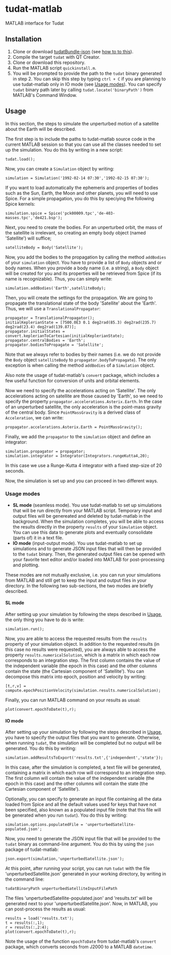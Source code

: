 # tudat-matlab
MATLAB interface for Tudat

## Installation

1. Clone or download [tudatBundle-json](http://github.com/aleixpinardell/tudatBundle/tree/json) (see [how to to this](http://tudat.tudelft.nl/installation/)).
2. Compile the target `tudat` with QT Creator.
3. Clone or download this repository.
4. Run the MATLAB script `quickinstall.m`.
5. You will be prompted to provide the path to the `tudat` binary generated in step 2. You can skip this step by typing `ctrl + C` if you are planning to use tudat-matlab only in IO mode (see [Usage modes](#usage-modes)). You can specify `tudat` binary path later by calling `tudat.locate('binaryPath')` from MATLAB's Command Window.

## Usage

In this section, the steps to simulate the unperturbed motion of a satellite about the Earth will be described.

The first step is to include the paths to tudat-matlab source code in the current MATLAB session so that you can use all the classes needed to set up the simulation. You do this by writing in a new script:
```
tudat.load();
```

Now, you can create a `Simulation` object by writing:
```
simulation = Simulation('1992-02-14 07:30','1992-02-15 07:30');
```

If you want to load automatically the ephemeris and properties of bodies such as the Sun, Earth, the Moon and other planets, you will need to use Spice. For a simple propagation, you do this by speciying the following Spice kernels:
```
simulation.spice = Spice('pck00009.tpc','de-403-masses.tpc','de421.bsp');
```

Next, you need to create the bodies. For an unperturbed orbit, the mass of the satellite is irrelevant, so creating an empty body object (named 'Satellite') will suffice;
```
satelliteBody = Body('Satellite');
```

Now, you add the bodies to the propagation by calling the method `addBodies` of your `simulation` object. You have to provide a list of `Body` objects and or body names. When you provide a body name (i.e. a string), a `Body` object will be created for you and its properties will be retrieved from Spice (if its name is recognizable). Thus, you can simply write:
```
simulation.addBodies('Earth',satelliteBody);
```

Then, you will create the settings for the propagation. We are going to propagate the translational state of the body 'Satellite' about the 'Earth'. Thus, we will use a `TranslationalPropagator`:
```
propagator = TranslationalPropagator();
initialKeplerianState = [7500.0E3 0.1 deg2rad(85.3) deg2rad(235.7) deg2rad(23.4) deg2rad(139.87)];
propagator.initialStates = convert.keplerianToCartesian(initialKeplerianState);
propagator.centralBodies = 'Earth';
propagator.bodiesToPropagate = 'Satellite';
```

Note that we always refer to bodies by their names (i.e. we do not provide the `Body` object `satelliteBody` to `propagator.bodyToPropagate`). The only exception is when calling the method `addBodies` of a `Simulation` object.

Also note the usage of tudat-matlab's `convert` package, which includes a few useful function for conversion of units and orbital elements.

Now we need to specify the accelerations acting on 'Satellite'. The only accelerations acting on satellite are those caused by 'Earth', so we need to specify the property `propagator.accelerations.Asterix.Earth`. In the case of an unperturbed satellite, the only acceleration is the point-mass gravity of the central body. Since `PointMassGravity` is a derived class of `Acceleration`, we can write:
```
propagator.accelerations.Asterix.Earth = PointMassGravity();
```

Finally, we add the `propagator` to the `simulation` object and define an integrator:
```
simulation.propagator = propagator;
simulation.integrator = Integrator(Integrators.rungeKutta4,20);
```
In this case we use a Runge-Kutta 4 integrator with a fixed step-size of 20 seconds.

Now, the simulation is set up and you can proceed in two different ways.


### Usage modes

* **SL mode** (seamless mode). You use tudat-matlab to set up simulations that will be run directly from your MATLAB script. Temporary input and output files will be genereated and deleted by tudat-matlab in the background. When the simulation completes, you will be able to access the results directly in the property `results` of your `Simulation` object. You can use this data to generate plots and eventually consolidate (parts of) it in a text file.
* **IO mode** (input-output mode). You use tudat-matlab to set up simulations and to generate JSON input files that will then be provided to the `tudat` binary. Then, the generated output files can be opened with your favorite text editor and/or loaded into MATLAB for post-processing and plotting.

These modes are not mutually exclusive, i.e. you can run your simulations from MATLAB and still get to keep the input and output files in your directory. In the following two sub-sections, the two modes are briefly described.


#### SL mode

After setting up your simulation by following the steps described in [Usage](#usage), the only thing you have to do is write:
```
simulation.run();
```

Now, you are able to access the requested results from the `results` property of your simulation object. In addition to the requested results (in this case no results were requested), you are always able to access the property `results.numericalSolution`, which is a matrix in which each row corresponds to an integration step. The first column contains the value of the independent variable (the epoch in this case) and the other columns contain the state (the Cartesian component of 'Satellite'). You can decompose this matrix into epoch, position and velocity by writing:
```
[t,r,v] = compute.epochPositionVelocity(simulation.results.numericalSolution);
```

Finally, you can run MATLAB command on your results as usual:
```
plot(convert.epochToDate(t),r);
```


#### IO mode

After setting up your simulation by following the steps described in [Usage](#usage), you have to specify the output files that you want to generate. Otherwise, when running `tudat`, the simulation will be completed but no output will be generated. You do this by writing:
```
simulation.addResultsToExport('results.txt',{'independent','state'});
```

In this case, after the simulation is completed, a text file will be generated, containing a matrix in which each row will correspond to an integration step. The first column will contain the value of the independent variable (the epoch in this case) and the other columns will contain the state (the Cartesian component of 'Satellite').

Optionally, you can specify to generate an input file containing all the data loaded from Spice and all the default values used for keys that have not been specified, also known as a populated input file (note that this file will be generated when you run `tudat`). You do this by writing:

```
simulation.options.populatedFile = 'unperturbedSatellite-populated.json';
```

Now, you need to generate the JSON input file that will be provided to the `tudat` binary as command-line argument. You do this by using the `json` package of tudat-matlab:
```
json.export(simulation,'unperturbedSatellite.json');
```

At this point, after running your script, you can run `tudat` with the file 'unperturbedSatellite.json' generated in your working directory, by writing in the command line:
```
tudatBinaryPath unperturbedSatelliteInputFilePath
```

The files 'unperturbedSatellite-populated.json' and 'results.txt' will be generated next to your 'unperturbedSatellite.json'. Now, in MATLAB, you can post-process the results as usual:
```
results = load('results.txt');
t = results(:,1);
r = results(:,2:4);
plot(convert.epochToDate(t),r);
```
Note the usage of the function `epochToDate` from tudat-matlab's `convert` package, which converts seconds from J2000 to a MATLAB `datetime`.

